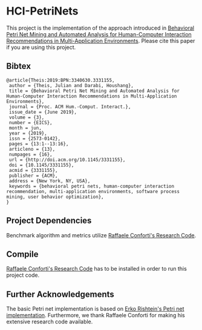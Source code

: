 # HCI-PetriNets
This project is the implementation of the approach introduced in  [Behavioral Petri Net Mining and Automated Analysis for Human-Computer Interaction Recommendations in Multi-Application Environments](https://dl.acm.org/citation.cfm?id=3331155). Please cite this paper if you are using this project.

## Bibtex
```
@article{Theis:2019:BPN:3340630.3331155,
 author = {Theis, Julian and Darabi, Houshang},
 title = {Behavioral Petri Net Mining and Automated Analysis for Human-Computer Interaction Recommendations in Multi-Application Environments},
 journal = {Proc. ACM Hum.-Comput. Interact.},
 issue_date = {June 2019},
 volume = {3},
 number = {EICS},
 month = jun,
 year = {2019},
 issn = {2573-0142},
 pages = {13:1--13:16},
 articleno = {13},
 numpages = {16},
 url = {http://doi.acm.org/10.1145/3331155},
 doi = {10.1145/3331155},
 acmid = {3331155},
 publisher = {ACM},
 address = {New York, NY, USA},
 keywords = {behavioral petri nets, human-computer interaction recommendation, multi-application environments, software process mining, user behavior optimization},
}
```

## Project Dependencies
Benchmark algorithm and metrics utilize [Raffaele Conforti's Research Code](https://github.com/raffaeleconforti/ResearchCode).

## Compile
[Raffaele Conforti's Research Code](https://github.com/raffaeleconforti/ResearchCode) has to be installed in order to run this project code.

## Further Acknowledgements
The basic Petri net implementation is based on [Erko Rishtein's Petri net implementation](https://github.com/ErkoRisthein/conformance-checker/).
Furthermore, we thank Raffaele Conforti for making his extensive research code available.
